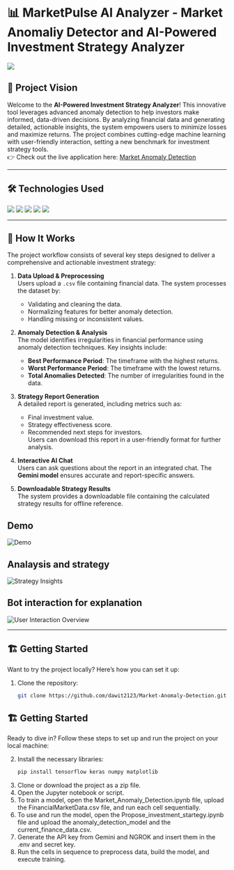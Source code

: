 # 📊 MarketPulse AI Analyzer - Market Anomaliy Detector and AI-Powered Investment Strategy Analyzer

<img src="https://img.shields.io/badge/-Solo Project-f2336f?&style=for-the-badge&logoColor=white" />

## 🌟 Project Vision

Welcome to the **AI-Powered Investment Strategy Analyzer**! This innovative tool leverages advanced anomaly detection to help investors make informed, data-driven decisions. By analyzing financial data and generating detailed, actionable insights, the system empowers users to minimize losses and maximize returns. The project combines cutting-edge machine learning with user-friendly interaction, setting a new benchmark for investment strategy tools.  
👉 Check out the live application here: [Market Anomaly Detection](https://market-anomaly-detection.streamlit.app/)

---

## 🛠 Technologies Used

<div>  
  <img src="https://img.shields.io/badge/-Python-3776AB?&style=for-the-badge&logo=python&logoColor=white" />  
  <img src="https://img.shields.io/badge/-Pandas-150458?&style=for-the-badge&logo=pandas&logoColor=white" />  
  <img src="https://img.shields.io/badge/-NumPy-013243?&style=for-the-badge&logo=numpy&logoColor=white" />  
  <img src="https://img.shields.io/badge/-Scikit Learn-F7931E?&style=for-the-badge&logo=scikit-learn&logoColor=white" />  
  <img src="https://img.shields.io/badge/-Gemini AI-5C2D91?&style=for-the-badge&logo=azure-devops&logoColor=white" />  
</div>

---

## 🚀 How It Works

The project workflow consists of several key steps designed to deliver a comprehensive and actionable investment strategy:

1. **Data Upload & Preprocessing**  
   Users upload a `.csv` file containing financial data. The system processes the dataset by:

   - Validating and cleaning the data.
   - Normalizing features for better anomaly detection.
   - Handling missing or inconsistent values.

2. **Anomaly Detection & Analysis**  
   The model identifies irregularities in financial performance using anomaly detection techniques. Key insights include:

   - **Best Performance Period**: The timeframe with the highest returns.
   - **Worst Performance Period**: The timeframe with the lowest returns.
   - **Total Anomalies Detected**: The number of irregularities found in the data.

3. **Strategy Report Generation**  
   A detailed report is generated, including metrics such as:

   - Final investment value.
   - Strategy effectiveness score.
   - Recommended next steps for investors.  
     Users can download this report in a user-friendly format for further analysis.

4. **Interactive AI Chat**  
   Users can ask questions about the report in an integrated chat. The **Gemini model** ensures accurate and report-specific answers.

5. **Downloadable Strategy Results**  
   The system provides a downloadable file containing the calculated strategy results for offline reference.

## Demo

![Demo](https://github.com/dawit2123/Market-Anomaly-Detection/blob/main/Demos/ai%20investment%20strategy%20planner.png)

## Analaysis and strategy

![Strategy Insights](https://github.com/dawit2123/Market-Anomaly-Detection/blob/main/Demos/ai%20investment%20strategy%20planner2.png)

## Bot interaction for explanation

![User Interaction Overview](https://github.com/dawit2123/Market-Anomaly-Detection/blob/main/Demos/bot%20response.png)

---

## 🏗 Getting Started

Want to try the project locally? Here’s how you can set it up:

1. Clone the repository:
   ```bash
   git clone https://github.com/dawit2123/Market-Anomaly-Detection.git
   ```

## 🏗 Getting Started

Ready to dive in? Follow these steps to set up and run the project on your local machine:

2. Install the necessary libraries:
   ```bash
   pip install tensorflow keras numpy matplotlib
   ```
3. Clone or download the project as a zip file.
4. Open the Jupyter notebook or script.
5. To train a model, open the Market_Anomaly_Detection.ipynb file, upload the FinancialMarketData.csv file, and run each cell sequentially.
6. To use and run the model, open the Propose_investment_startegy.ipynb file and upload the anomaly_detection_model and the current_finance_data.csv.
7. Generate the API key from Gemini and NGROK and insert them in the .env and secret key.
8. Run the cells in sequence to preprocess data, build the model, and execute training.
